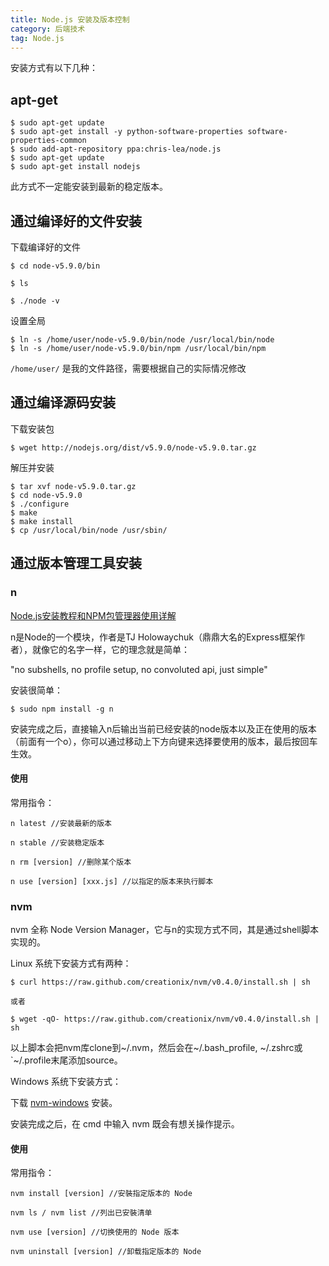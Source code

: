 ```yaml
---
title: Node.js 安装及版本控制
category: 后端技术
tag: Node.js
---
```


安装方式有以下几种：

## apt-get 

```
$ sudo apt-get update
$ sudo apt-get install -y python-software-properties software-properties-common
$ sudo add-apt-repository ppa:chris-lea/node.js
$ sudo apt-get update
$ sudo apt-get install nodejs
```

此方式不一定能安装到最新的稳定版本。

## 通过编译好的文件安装

下载编译好的文件

```
$ cd node-v5.9.0/bin

$ ls

$ ./node -v
```

设置全局

```
$ ln -s /home/user/node-v5.9.0/bin/node /usr/local/bin/node
$ ln -s /home/user/node-v5.9.0/bin/npm /usr/local/bin/npm
```

`/home/user/` 是我的文件路径，需要根据自己的实际情况修改

## 通过编译源码安装

下载安装包

```
$ wget http://nodejs.org/dist/v5.9.0/node-v5.9.0.tar.gz
```

解压并安装

```
$ tar xvf node-v5.9.0.tar.gz
$ cd node-v5.9.0
$ ./configure
$ make
$ make install
$ cp /usr/local/bin/node /usr/sbin/
```


## 通过版本管理工具安装


### n

[Node.js安装教程和NPM包管理器使用详解](http://www.jb51.net/article/53813.htm)

n是Node的一个模块，作者是TJ Holowaychuk（鼎鼎大名的Express框架作者），就像它的名字一样，它的理念就是简单：

"no subshells, no profile setup, no convoluted api, just simple"

安装很简单：

```
$ sudo npm install -g n
```

安装完成之后，直接输入n后输出当前已经安装的node版本以及正在使用的版本（前面有一个o），你可以通过移动上下方向键来选择要使用的版本，最后按回车生效。

#### 使用 

常用指令：

```
n latest //安装最新的版本

n stable //安装稳定版本

n rm [version] //删除某个版本

n use [version] [xxx.js] //以指定的版本来执行脚本
```

### nvm

nvm 全称 Node Version Manager，它与n的实现方式不同，其是通过shell脚本实现的。

Linux 系统下安装方式有两种：

```
$ curl https://raw.github.com/creationix/nvm/v0.4.0/install.sh | sh

或者

$ wget -qO- https://raw.github.com/creationix/nvm/v0.4.0/install.sh | sh
```

以上脚本会把nvm库clone到~/.nvm，然后会在~/.bash_profile, ~/.zshrc或`~/.profile末尾添加source。

Windows 系统下安装方式：

下载 [nvm-windows](https://github.com/coreybutler/nvm-windows/releases) 安装。

安装完成之后，在 cmd 中输入 nvm 既会有想关操作提示。

#### 使用

常用指令：

```
nvm install [version] //安裝指定版本的 Node

nvm ls / nvm list //列出已安裝清单

nvm use [version] //切换使用的 Node 版本

nvm uninstall [version] //卸载指定版本的 Node
```
